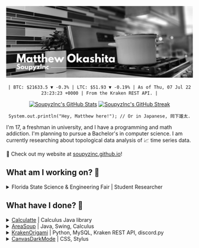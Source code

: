 <!--
  Thanks for peeking under the hood! It's pretty neat, right?

  I used <a href="https://github.com/ouuan">ouuan's</a> 
  <a href="https://github.com/ouuan/ouuan">README</a> as a guide 
  to setting up this repository's GitHub Actions to display the 
  below crypto prices.

  I'm glad you enjoyed my README enough to take a peak under 
  the hood! <3
    - Matthew Okashita | SoupyzInc (https://github.com/SoupyzInc)
-->

<img src="https://github.com/SoupyzInc/SoupyzInc/blob/master/Images/GitHub%20Banner.png" alt="Matthew Okashita | SoupyzInc">

<div align="center">
<!--START_SECTION:crypto-prices-->
<pre><code>| BTC: $21633.5 ▼ -0.3% | LTC: $51.93 ▼ -0.19% | As of Thu, 07 Jul 22 23:23:23 +0000 | From the Kraken REST API. |</code></pre>
<!--END_SECTION:crypto-prices-->
</div>
  
<p align="center">
  <a href="https://github.com/anuraghazra/github-readme-stats"><img width="48%" src="https://github-readme-stats.vercel.app/api?username=soupyzinc&count_private=true&show_icons=true&theme=dark&title_color=9aa0a6&text_coolor+9aa0a6&icon_color=CAD1D9&bg_color=00000000" alt="SoupyzInc's GitHub Stats"></a>
  <a href="https://github.com/DenverCoder1/github-readme-streak-stats"><img width="48%" src="https://github-readme-streak-stats.herokuapp.com?user=SoupyzInc&background=00000000&stroke=9AA0A6&currStreakNum=9AA0A6&fire=DD2727&ring=DD2727&sideNums=9AA0A6&sideLabels=9AA0A6&currStreakLabel=DD2727&border=9AA0A6&dates=9AA0A6" alt="SoupyzInc's GitHub Streak"></a>
</p>

<div align="center">
  <pre><code>System.out.println("Hey, Matthew here!"); // Or in Japanese, 岡下雄太.</code></pre>
</div>

<p>I'm 17, a freshman in university, and I have a programming and math addiction. I'm planning to pursue a Bachelor's in computer science. I am currently researching about topological data analysis of 📈 time series data.

<p>🔗 Check out my website at <a href="https://soupyzinc.github.io/">soupyzinc.github.io</a>!<br>

<h2>What am I working on? 🤔</h2>
<details>
<summary>Florida State Science & Engineering Fair | Student Researcher</summary>
<blockquote>
  I am representing my county at the Florida SSEF in Mathematics and Computational Sciences.
</blockquote>
</details>


<h2>What have I done? 🎉</h2>
<details>
<summary><a href="https://github.com/Derivasians/Calculatte">Calculatte</a> | Calculus Java library</summary>
<blockquote>
  A simple Java calculus library. Why? Because I love math <i>and</i> programming! ❤️
</blockquote>
</details>
<details>
<summary><a href="https://github.com/SoupyzInc/AreaSoup">AreaSoup</a> | Java, Swing, Calculus</summary>
<blockquote>
  A Java Swing app to visualize different integral approximation techniques.<br><br>
  <img src="https://github.com/SoupyzInc/AreaSoup/blob/main/AreaSoup%20Demo.gif" alt="Demo of AreaSoup">
</blockquote>
</details>
<details>
<summary><a href="https://github.com/SoupyzInc/KrakenOrigami">KrakenOrigami</a> | Python, MySQL, Kraken REST API, discord.py</summary>
<blockquote>A Discord bot written in Python to paper trade crypto currencies. It utilizes 
  <a href="https://github.com/Rapptz/discord.py">discord.py</a> and MySQL to make and store paper trades. 
  Prices are taken from the <a href="https://docs.kraken.com/rest/">Kraken REST API</a> using 
  <a href="https://github.com/veox/python3-krakenex">krakenex</a>.<br><br>
  <img src="https://github.com/SoupyzInc/KrakenOrigami/blob/main/Wiki/Kraken_Showcase.png" alt="KrakenOrigami Demo">
</blockquote>
</details>
<details>
<summary><a href="https://github.com/SoupyzInc/CanvasDarkMode">CanvasDarkMode</a> | CSS, Stylus</summary>
<blockquote>An open source Stylus extension to give Canvas a dark mode. Now students can work late at night 
  without burning their retinas out!<br><br>
  <img src="https://github.com/SoupyzInc/CanvasDarkMode/blob/main/images/Dashboardv1.1.5.png" alt="CanvasDarkMode Demo">
</blockquote>
</details>
